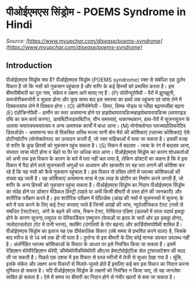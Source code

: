 # पीओईएमएस सिंड्रोम - POEMS Syndrome in Hindi
_Source: [https://www.myupchar.com/disease/poems-syndrome](https://www.myupchar.com/disease/poems-syndrome)_

## Introduction
पीओईएमएस सिंड्रोम क्या है?
पीओईएमएस सिंड्रोम (POEMS syndrome) रक्त से संबंधित एक दुर्लभ विकार है जो कि नसों को नुकसान पहुंचाता है और शरीर के कई हिस्सों को प्रभावित करता है। इस बीमारीबीमारी का पूरा नाम, संकेत व लक्षण आगे बताए गए हैं :
(P) पॉलीन्यूरोपैथी - पैरों में झुनझुनी, कमजोरीकमजोरी व सुन्नता होना और कुछ समय बाद इस समस्या का हाथों तक पहुंचना एवं सांस लेने में दिक्कतसांस लेने में दिक्कत होना।
(O) ऑर्गेनोमेगेली - लिवर, लिम्फ नोड्स या प्लीहा बढ़नाप्लीहा बढ़ना
(E) एंडोक्रिनोपैथी - हार्मोन का स्तर असामान्य होने पर हाइपोथायरायडिज्महाइपोथायरायडिज्म (थायराइड ग्रंथि का कम कार्य करना), डायबिटीजडायबिटीज, यौन समस्याएं, थकानथकान, हाथ-पैरों में सूजनसूजन के अलावा चयापचयचयापचय व अन्य आवश्यक कार्यों में बाधा आना।
(M) मोनोक्लोनल प्लाज्माप्रोलिफरेटिव डिसऑर्डर - असामान्य रूप से विकसित अस्थि मज्जा यानी बोन मैरो की कोशिकाएं (प्लाज्मा कोशिकाएं) ऐसे प्रोटीनप्रोटीन (मोनोक्लोनल) का उत्पादन करती हैं, जो रक्त वाहिकाओं में पाया जा सकता है। इसकी वजह से शरीर के कुछ हिस्सों को नुकसान पहुंच सकता है।
(S) स्किन में बदलाव - त्वचा के रंग में बदलाव आना, संभवतः त्वचा मोटी होना व चेहरे या पैर पर अधिक बाल आना।
पीओईएमएस सिंड्रोम का कारण
शोधकर्ताओं को अभी तक इस विकार के कारण के बारे में पता नहीं चल पाया है, लेकिन डॉक्टरों का कहना है कि वे इस विकार में पैदा होने वाले सूजनकारी अणुओं पर अध्ययन और खासतौर पर यह पता लगाने की कोशिश कर रहे हैं कि यह नसों को कैसे नुकसान पहुंचाता है।
इस विकार से ग्रसित लोगों में प्लाज्मा कोशिकाओं की संख्या बढ़ जाती है। यह कोशिकाएं असामान्य मात्रा में एक तरह के प्रोटीन का निर्माण करने लगती हैं, जो शरीर के अन्य हिस्सों को नुकसान पहुंचा सकता है।
पीओईएमएस सिंड्रोम का निदान
पीओईएमएस सिंड्रोम का संदेह होने पर डॉक्टर मेडिकल हिस्ट्री (पहले या अभी किसी बीमारी से ग्रस्त होने की जानकारी) और शारीरिक परीक्षण करते हैं।
इस शारीरिक परीक्षण में पेपिल्डेमा (आंख की नसों में सूजननसों में सूजन) के बारे में पता करने के लिए कई टेस्ट करवाए जाते हैं जिनमें आंखों की जांच, न्यूरोलॉजिकल टेस्ट (नसों से संबंधित टेस्टटेस्ट), अंगों के बढ़ने की जांच, स्किन टेस्ट, पेरीफेरल एडिमा (ऊतकों में तरल पदार्थ इकठ्ठा होने के कारण सूजन),प्ल्युरल या पेरिकार्डियल एफ्युजन (फेफड़ों या हृदय के चारों ओर द्रव इकठ्ठा होना), जलोदरजलोदर (पेट में पानी भरना), क्लबिंग (उंगलियों के पोर बढ़ना) और कार्डियोमायोपैथी शामिल हैं।
पीओईएमएस सिंड्रोम का इलाज
यह एक दीर्घकालिक विकार (लंबे समय से प्रभावित करने वाला) है, जिसके बाद मरीज 8 से 14 वर्ष तक ही जी पाता है। दुर्भाग्य से इस बीमारी के लिए कोई मानक उपचार उपलब्ध नहीं है। अंतर्निहित प्लाज्मा कोशिकाओं के विकार के आधार पर इसे नियंत्रित किया जा सकता है।
इसमें रेडिएशन थेरेपीरेडिएशन थेरेपी, कीमोथेरेपीकीमोथेरेपी और/या हेमाटोपोईएटिक सेल ट्रांसप्लांटेशन की मदद ली जा सकती है। पिछले एक दशक में इस विकार से ग्रस्त मरीजों में तेजी से सुधार देखा गया है।
चूंकि, इसके संकेत और लक्षण अन्य विकारों से मिलते-जुलते होते हैं इसलिए कई बार इस विकार का निदान करना मुश्किल हो सकता है। यदि पीओईएमएस सिंड्रोम के लक्षणों को नियंत्रित न किया जाए, तो यह जानलेवा साबित हो सकता है। ऐसे में समय पर बीमारी का निदान होने से गंभीर खतरों से बचा जा सकता है।

